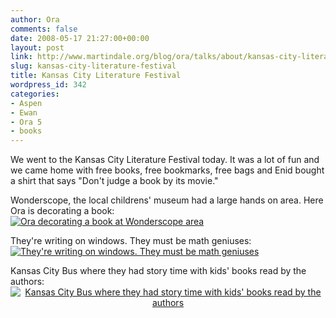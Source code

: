 ```yaml
---
author: Ora
comments: false
date: 2008-05-17 21:27:00+00:00
layout: post
link: http://www.martindale.org/blog/ora/talks/about/kansas-city-literature-festival
slug: kansas-city-literature-festival
title: Kansas City Literature Festival
wordpress_id: 342
categories:
- Aspen
- Ewan
- Ora 5
- books
---
```


We went to the Kansas City Literature Festival today. It was a lot of fun and we came home with free books, free bookmarks, free bags and Enid bought a shirt that says "Don't judge a book by its movie."  
  
Wonderscope, the local childrens' museum had a large hands on area. Here Ora is decorating a book:  
[![Ora decorating a book at Wonderscope area](http://www.martindale.org/uploaded_images/IMG_2102-701683.jpg)](http://www.martindale.org/uploaded_images/IMG_2102-701708.jpg)  
  
They're writing on windows. They must be math geniuses:  
[![They're writing on windows. They must be math geniuses](http://www.martindale.org/uploaded_images/IMG_2103-701724.jpg)](http://www.martindale.org/uploaded_images/IMG_2103-701740.jpg)  
  
Kansas City Bus where they had story time with kids' books read by the authors:  
[<img style="display:block; margin:0px auto 10px; text-align:center;cursor:pointer; cursor:hand;" src="http://www.martindale.org/uploaded_images/IMG_2104-730433.jpg" border="0" alt="  
Kansas City Bus where they had story time with kids' books read by the authors" />](http://www.martindale.org/uploaded_images/IMG_2104-730451.jpg)
